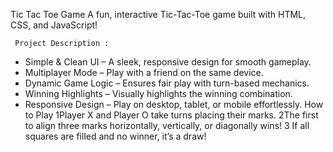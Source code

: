 
 Tic Tac Toe Game 
A fun, interactive Tic-Tac-Toe game built with HTML, CSS, and JavaScript!
  
     Project Description :
* Simple & Clean UI – A sleek, responsive design for smooth gameplay.
* Multiplayer Mode – Play with a friend on the same device.
* Dynamic Game Logic – Ensures fair play with turn-based mechanics.
* Winning Highlights – Visually highlights the winning combination.
* Responsive Design – Play on desktop, tablet, or mobile effortlessly.
  How to Play
1️Player X and Player O take turns placing their marks.
2️The first to align three marks horizontally, vertically, or diagonally wins!
3️ If all squares are filled and no winner, it’s a draw!
